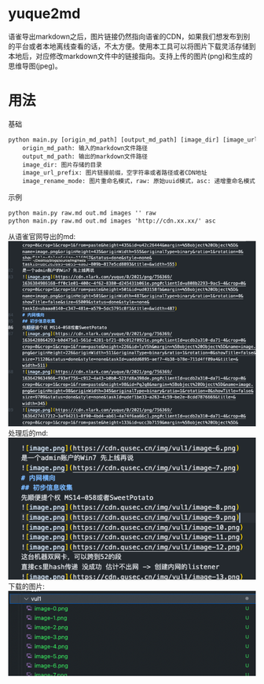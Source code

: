 # yuque2md
语雀导出markdown之后，图片链接仍然指向语雀的CDN，如果我们想发布到别的平台或者本地离线查看的话，不太方便。使用本工具可以将图片下载灵活存储到本地后，对应修改markdown文件中的链接指向。支持上传的图片(png)和生成的思维导图(jpeg)。

# 用法
基础
```python
python main.py [origin_md_path] [output_md_path] [image_dir] [image_url_prefix] [image_rename_mode]
    origin_md_path: 输入的markdown文件路径
    output_md_path: 输出的markdown文件路径
    image_dir: 图片存储的目录
    image_url_prefix: 图片链接前缀，空字符串或者路径或者CDN地址
    image_rename_mode: 图片重命名模式，raw: 原始uuid模式，asc: 递增重命名模式
```
示例
```
python main.py raw.md out.md images '' raw
python main.py raw.md out.md images 'http://cdn.xx.xx/' asc
```
从语雀官网导出的md:
![image](static/raw.png)
处理后的md:
![image](static/output.png)
下载的图片:
![image](static/download.png)